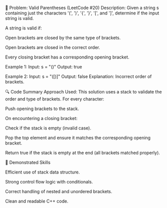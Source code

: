 🧩 Problem: Valid Parentheses (LeetCode #20)
Description:
Given a string s containing just the characters '(', ')', '{', '}', '[', and ']', determine if the input string is valid.

A string is valid if:

Open brackets are closed by the same type of brackets.

Open brackets are closed in the correct order.

Every closing bracket has a corresponding opening bracket.

Example 1:
Input: s = "()"
Output: true

Example 2:
Input: s = "([)]"
Output: false
Explanation: Incorrect order of brackets.

🔍 Code Summary
Approach Used:
This solution uses a stack to validate the order and type of brackets. For every character:

Push opening brackets to the stack.

On encountering a closing bracket:

Check if the stack is empty (invalid case).

Pop the top element and ensure it matches the corresponding opening bracket.

Return true if the stack is empty at the end (all brackets matched properly).

🧠 Demonstrated Skills

Efficient use of stack data structure.

Strong control flow logic with conditionals.

Correct handling of nested and unordered brackets.

Clean and readable C++ code.
